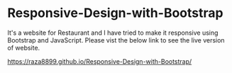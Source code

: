 # Responsive-Design-with-Bootstrap
It's a website for Restaurant and I have tried to make it responsive using Bootstrap and JavaScript.
Please vist the below link to see the live version of website.


https://raza8899.github.io/Responsive-Design-with-Bootstrap/
